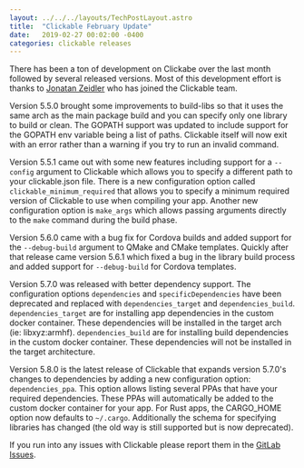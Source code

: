 ```yaml
---
layout: ../../../layouts/TechPostLayout.astro
title:  "Clickable February Update"
date:   2019-02-27 00:02:00 -0400
categories: clickable releases
---
```


There has been a ton of development on Clickabe over the last month followed by
several released versions. Most of this development effort is thanks to
[Jonatan Zeidler](https://gitlab.com/jonnius) who has joined the Clickable team.

Version 5.5.0 brought some improvements to build-libs so that it uses the same
arch as the main package build and you can specify only one library to build or
clean. The GOPATH support was updated to include support for the GOPATH env
variable being a list of paths. Clickable itself will now exit with an error
rather than a warning if you try to run an invalid command.

Version 5.5.1 came out with some new features including support for a `--config`
argument to Clickable which allows you to specify a different path to your
clickable.json file. There is a new configuration option called
`clickable_minimum_required` that allows you to specify a minimum required
version of Clickable to use when compiling your app. Another new configuration
option is `make_args` which allows passing arguments directly to the `make`
command during the build phase.

Version 5.6.0 came with a bug fix for Cordova builds and added support for the
`--debug-build` argument to QMake and CMake templates. Quickly after that
release came version 5.6.1 which fixed a bug in the library build process and
added support for `--debug-build` for Cordova templates.

Version 5.7.0 was released with better dependency support. The configuration
options `dependencies` and `specificDependencies` have been deprecated and
replaced with `dependencies_target` and `dependencies_build`.
`dependencies_target` are for installing app dependencies in the custom docker
container. These dependencies will be installed in the target arch
(ie: libxyz:armhf).
`dependencies_build` are for installing build dependencies in the custom docker
container. These dependencies will not be installed in the target architecture.

Version 5.8.0 is the latest release of Clickable that expands version 5.7.0's
changes to dependencies by adding a new configuration option: `dependencies_ppa`.
This option allows listing several PPAs that have your required dependencies.
These PPAs will automatically be added to the custom docker container for your
app. For Rust apps, the CARGO_HOME option now defaults to `~/.cargo`.
Additionally the schema for specifying libraries has changed (the old way is
still supported but is now deprecated).

If you run into any issues with Clickable please report them in the
[GitLab Issues](https://gitlab.com/clickable/clickable/issues).
